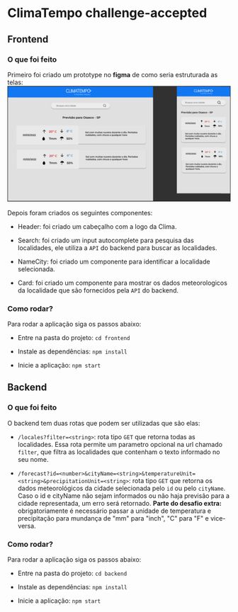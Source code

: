 # ClimaTempo challenge-accepted
## Frontend
### O que foi feito

Primeiro foi criado um prototype no **figma** de como seria estruturada as telas:
![Prototipo das telas do frontend](prototipo/prototypeClima.png)

Depois foram criados os seguintes componentes: 

- Header: foi criado um cabeçalho com a logo da Clima. 

- Search: foi criado um input autocomplete para pesquisa das localidades, ele utiliza a `API` do backend para buscar as localidades.

- NameCity: foi criado um componente para identificar a localidade selecionada.

- Card: foi criado um componente para mostrar os dados meteorologicos da localidade que são fornecidos pela `API` do backend.

### Como rodar?

Para rodar a aplicação siga os passos abaixo: 

- Entre na pasta do projeto: `cd frontend` 

- Instale as dependências: `npm install`

- Inicie a aplicação: `npm start`

## Backend
### O que foi feito
O backend tem duas rotas que podem ser utilizadas que são elas:

- `/locales?filter=<string>`: rota tipo `GET` que retorna todas as localidades. Essa rota permite um parametro opcional na url chamado `filter`, que filtra as localidades que contenham o texto informado no seu nome.

- `/forecast?id=<number>&cityName=<string>&temperatureUnit=<string>&precipitationUnit=<string>`: rota tipo `GET` que retorna os dados meteorológicos da cidade selecionada pelo `id` ou pelo `cityName`. Caso o id e cityName não sejam informados ou não haja previsão para a cidade representada, um erro será retornado. **Parte do desafio extra:** obrigatoriamente é necessário passar a unidade de temperatura e precipitação para mundança de "mm" para "inch", "C" para "F" e vice-versa.

### Como rodar?

Para rodar a aplicação siga os passos abaixo:

- Entre na pasta do projeto: `cd backend`

- Instale as dependências: `npm install`

- Inicie a aplicação: `npm start`
